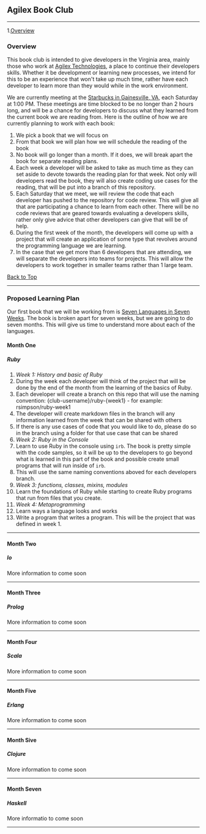## Agilex Book Club

----  

1.[Overview](#overview)

### Overview  
This book club is intended to give developers in the Virginia area, mainly those
who work at [Agilex Technologies](http://www.agilex.com), a place to continue
their developers skills. Whether it be development or learning new processes, we
intend for this to be an experience that won't take up much time, rather have
each developer to learn more than they would while in the work environment.  

We are currently meeting at the [Starbucks in Gainesville,
VA](http://www.starbucks.com/store/14670/us/gainesville/7375-atlas-walk-way-bldg-g-gainesville-va),
each Saturday at 1:00 PM. These meetings are time blocked to be no longer than 2
hours long, and will be a chance for developers to discuss what they learned
from the current book we are reading from. Here is the outline of how we are
currently planning to work with each book:  

1. We pick a book that we will focus on  
2. From that book we will plan how we will schedule the reading of the book  
3. No book will go longer than a month. If it does, we will break apart the book
for separate reading plans.  
4. Each week a developer will be asked to take as much time as they can set
aside to devote towards the reading plan for that week. Not only will developers
read the book, they will also create coding use cases for the reading, that will
be put into a branch of this repository. 
5. Each Saturday that we meet, we will review the code that each developer has
pushed to the repository for code review. This will give all that are
participating a chance to learn from each other. There will be no code reviews
that are geared towards evaluating a developers skills, rather only give advice
that other developers can give that will be of help.
6. During the first week of the month, the developers will come up with a
project that will create an application of some type that revolves around the
programming language we are learning. 
7. In the case that we get more than 6 developers that are attending, we will
separate the developers into teams for projects. This will allow the developers
to work together in smaller teams rather than 1 large team.

[Back to Top](#agilex-book-club)

----

### Proposed Learning Plan  

Our first book that we will be working from is [Seven Languages in Seven
Weeks](https://pragprog.com/book/btlang/seven-languages-in-seven-weeks). The
book is broken apart for seven weeks, but we are going to do seven months. This
will give us time to understand more about each of the languages.  

#### Month One  

##### Ruby  

1. *Week 1: History and basic of Ruby* 
  1. During the week each developer will think of the project that will be done
  by the end of the month from the learning of the basics of Ruby.
  2. Each developer will create a branch on this repo that will use the naming
  convention: {club-username}/ruby-{week1} - for example: rsimpson/ruby-week1  
  3. The developer will create markdown files in the branch will any information
  learned from the week that can be shared with others  
  4. If there is any use cases of code that you would like to do, please do so
  in the branch using a folder for that use case that can be shared
2. *Week 2: Ruby in the Console*  
  1. Learn to use Ruby in the console using `irb`. The book is pretty simple
  with the code samples, so it will be up to the developers to go beyond what is
  learned in this part of the book and possible create small programs that will
  run inside of `irb`.
  2. This will use the same naming conventions aboved for each developers
  branch.  
3. *Week 3: functions, classes, mixins, modules* 
  1. Learn the foundations of Ruby while starting to create Ruby programs that
  run from files that you create.
4. *Week 4: Metaprogramming* 
  1. Learn ways a language looks and works 
  2. Write a program that writes a program. This will be the project that was
  defined in week 1.

----

#### Month Two  

##### Io  

More information to come soon  

----

#### Month Three  

##### Prolog  

More information to come soon  

----  

#### Month Four  

##### Scala  

More information to come soon  

----

#### Month Five  

##### Erlang  

More information to come soon  

----

#### Month Sive  

##### Clojure  

More information to come soon  

----  

#### Month Seven  

##### Haskell  

More informatio to come soon  

----




